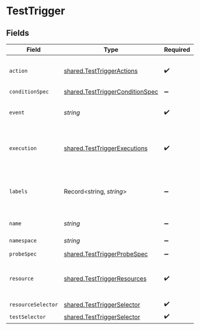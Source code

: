 # TestTrigger


## Fields

| Field                                                                                     | Type                                                                                      | Required                                                                                  | Description                                                                               | Example                                                                                   |
| ----------------------------------------------------------------------------------------- | ----------------------------------------------------------------------------------------- | ----------------------------------------------------------------------------------------- | ----------------------------------------------------------------------------------------- | ----------------------------------------------------------------------------------------- |
| `action`                                                                                  | [shared.TestTriggerActions](../../../sdk/models/shared/testtriggeractions.md)             | :heavy_check_mark:                                                                        | supported actions for test triggers                                                       |                                                                                           |
| `conditionSpec`                                                                           | [shared.TestTriggerConditionSpec](../../../sdk/models/shared/testtriggerconditionspec.md) | :heavy_minus_sign:                                                                        | N/A                                                                                       |                                                                                           |
| `event`                                                                                   | *string*                                                                                  | :heavy_check_mark:                                                                        | listen for event for selected resource                                                    | modified                                                                                  |
| `execution`                                                                               | [shared.TestTriggerExecutions](../../../sdk/models/shared/testtriggerexecutions.md)       | :heavy_check_mark:                                                                        | supported test resources for test triggers                                                |                                                                                           |
| `labels`                                                                                  | Record<string, *string*>                                                                  | :heavy_minus_sign:                                                                        | test trigger labels                                                                       | {<br/>"env": "prod",<br/>"app": "backend"<br/>}                                           |
| `name`                                                                                    | *string*                                                                                  | :heavy_minus_sign:                                                                        | test trigger name                                                                         | test1                                                                                     |
| `namespace`                                                                               | *string*                                                                                  | :heavy_minus_sign:                                                                        | test trigger namespace                                                                    | testkube                                                                                  |
| `probeSpec`                                                                               | [shared.TestTriggerProbeSpec](../../../sdk/models/shared/testtriggerprobespec.md)         | :heavy_minus_sign:                                                                        | N/A                                                                                       |                                                                                           |
| `resource`                                                                                | [shared.TestTriggerResources](../../../sdk/models/shared/testtriggerresources.md)         | :heavy_check_mark:                                                                        | supported kubernetes resources for test triggers                                          |                                                                                           |
| `resourceSelector`                                                                        | [shared.TestTriggerSelector](../../../sdk/models/shared/testtriggerselector.md)           | :heavy_check_mark:                                                                        | N/A                                                                                       |                                                                                           |
| `testSelector`                                                                            | [shared.TestTriggerSelector](../../../sdk/models/shared/testtriggerselector.md)           | :heavy_check_mark:                                                                        | N/A                                                                                       |                                                                                           |